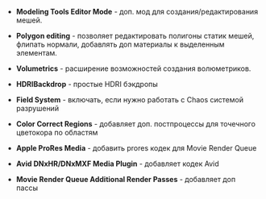 - **Modeling Tools Editor Mode** - доп. мод для создания/редактирования мешей.

- **Polygon editing** - позволяет редактировать полигоны статик мешей, флипать нормали, добавлять доп материалы к выделенным элементам.

- **Volumetrics** - расширение возможностей создания волюметриков.

- **HDRIBackdrop** - простые HDRI бэкдропы

- **Field System** - включать, если нужно работать с Chaos системой разрушений

- **Color Correct Regions** - добавляет доп. постпроцессы для точечного цветокора по областям

- **Apple ProRes Media** - добавить prores кодек для Movie Render Queue

- **Avid DNxHR/DNxMXF Media Plugin** - добавляет кодек Avid

- **Movie Render Queue Additional Render Passes** - добавляет доп пассы